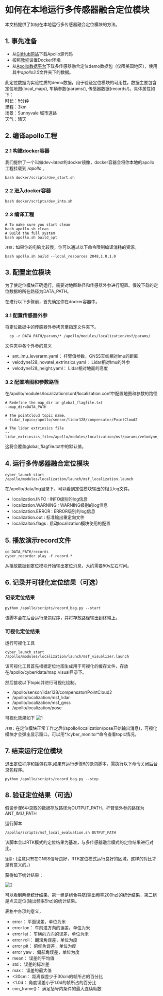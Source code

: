 # 如何在本地运行多传感器融合定位模块

本文档提供了如何在本地运行多传感器融合定位模块的方法。

## 1. 事先准备
 - 从[GitHub网站](https://github.com/ApolloAuto/apollo)下载Apollo源代码
 - 按照[教程](https://github.com/ApolloAuto/apollo/blob/master/README_cn.md)设置Docker环境
 - 从[Apollo数据平台](http://data.apollo.auto/?name=sensor%20data&data_key=multisensor&data_type=1&locale=en-us&lang=en)下载多传感器融合定位demo数据包（仅限美国地区），使用其中*apollo3.5*文件夹下的数据。

此定位数据为实验性质的demo数据，用于验证定位模块的可用性。数据主要包含定位地图(local_map/), 车辆参数(params/), 传感器数据(records/)。具体属性如下：  
时长：5分钟   
里程：3km  
场景：Sunnyvale 城市道路  
天气：晴天

## 2. 编译apollo工程

### 2.1 构建docker容器
我们提供了一个叫做*dev-latest*的docker镜像，docker容器会将你本地的apollo工程挂载到 */apollo* 。
```
bash docker/scripts/dev_start.sh
```
### 2.2 进入docker容器
```
bash docker/scripts/dev_into.sh
```
### 2.3 编译工程
```
# To make sure you start clean
bash apollo.sh clean
# Build the full system
bash apollo.sh build_opt
```

`注意:` 如果你的电脑比较慢，你可以通过以下命令限制编译消耗的资源。

```
bash apollo.sh build --local_resources 2048,1.0,1.0
```

## 3. 配置定位模块
为了使定位模块正确运行，需要对地图路径和传感器外参进行配置。假设下载的定位数据的所在路径为DATA_PATH。

在进行以下步骤前，首先确定你在docker容器中。

### 3.1 配置传感器外参
将定位数据中的传感器外参拷贝至指定文件夹下。

```
  cp -r DATA_PATH/params/* /apollo/modules/localization/msf/params/
```
文件夹中各个外参的意义
 - ant_imu_leverarm.yaml： 杆臂值参数，GNSS天线相对Imu的距离
 - velodyne128_novatel_extrinsics.yaml： Lidar相对Imu的外参
 - velodyne128_height.yaml： Lidar相对地面的高度

### 3.2 配置地图和参数路径
在/apollo/modules/localization/conf/localization.conf中配置地图和参数的路径

```
# Redefine the map_dir in global_flagfile.txt
--map_dir=DATA_PATH

# The pointcloud topic name.
--lidar_topic=/apollo/sensor/lidar128/compensator/PointCloud2

# The lidar extrinsics file
--lidar_extrinsics_file=/apollo/modules/localization/msf/params/velodyne_params/velodyne128_novatel_extrinsics.yaml
```
这将会覆盖global_flagfile.txt中的默认值。

## 4. 运行多传感器融合定位模块
```
cyber_launch start /apollo/modules/localization/launch/msf_localization.launch
```

在/apollo/data/log目录下，可以看到定位模块输出的相关log文件。 

 - localization.INFO : INFO级别的log信息
 - localization.WARNING : WARNING级别的log信息
 - localization.ERROR : ERROR级别的log信息
 - localization.out : 标准输出重定向文件
 - localizaiton.flags : 启动localization模块使用的配置

## 5. 播放演示record文件
```
cd DATA_PATH/records
cyber_recorder play -f record.*
```
从播放数据到定位模块开始输出定位消息，大约需要50s左右时间。

## 6. 记录并可视化定位结果（可选）
### 记录定位结果
```
python /apollo/scripts/record_bag.py --start
```
该脚本会在后台运行录包程序，并将存放路径输出到终端上。

### 可视化定位结果
运行可视化工具

```
cyber_launch start /apollo/modules/localization/launch/msf_visualizer.launch
```
该可视化工具首先根据定位地图生成用于可视化的缓存文件，存放在/apollo/cyber/data/map_visual目录下。

然后接收以下topic并进行可视化绘制。

 - /apollo/sensor/lidar128/compensator/PointCloud2
 - /apollo/localization/msf_lidar
 - /apollo/localization/msf_gnss
 - /apollo/localization/pose

可视化效果如下
![1](images/msf_localization/online_visualizer.png)

`注意:` 在定位模块正常工作之后(/apollo/localization/pose开始输出消息)，可视化模块才会弹出显示窗口。可以用*/cyber_monitor*命令查看topic情况。

## 7. 结束运行定位模块

退出定位程序和播包程序,如果有运行步骤6的录包脚本，需执行以下命令关闭后台录包程序。
```
python /apollo/scripts/record_bag.py --stop
```

## 8. 验证定位结果（可选）

假设步骤6中录取的数据存放路径为OUTPUT_PATH，杆臂值外参的路径为ANT_IMU_PATH

运行脚本
```
/apollo/scripts/msf_local_evaluation.sh OUTPUT_PATH
```
该脚本会以RTK模式的定位结果为基准，与多传感器融合模式的定位结果进行对比。

`注意:` 
(注意只有在GNSS信号良好，RTK定位模式运行良好的区域，这样的对比才是有意义的。)

获得如下统计结果：

![2](images/msf_localization/localization_result.png)

可以看到两组统计结果，第一组是组合导航(输出频率200hz)的统计结果，第二组是点云定位(输出频率5hz)的统计结果。

表格中各项的意义， 
 - error：  平面误差，单位为米
 - error lon：  车前进方向的误差，单位为米
 - error lat：  车横向方向的误差，单位为米
 - error roll： 翻滚角误差，单位为度
 - error pit：  俯仰角误差，单位为度
 - error yaw：  偏航角误差，单位为度
 - mean： 误差的平均值
 - std：  误差的标准差
 - max：  误差的最大值
 - <30cm：  距离误差少于30cm的帧所占的百分比
 - <1.0d：  角度误差小于1.0d的帧所占的百分比
 - con_frame()： 满足括号内条件的最大连续帧数
